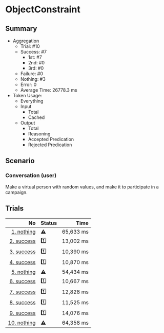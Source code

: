# ObjectConstraint
## Summary
  - Aggregation
    - Trial: #10
    - Success: #7
      - 1st: #7
      - 2nd: #0
      - 3rd: #0
    - Failure: #0
    - Nothing: #3
    - Error: 0
    - Average Time: 26778.3 ms
  - Token Usage:
    - Everything
    - Input
      - Total
      - Cached
    - Output
      - Total
      - Reasoning
      - Accepted Predication
      - Rejected Predication

## Scenario
### Conversation (user)
Make a virtual person with random values,
and make it to participate in a campaign.

## Trials
No | Status | Time
---:|:-------|------:
[1. nothing](./trials/1.nothing.json) | ⚠️ | 65,633 ms
[2. success](./trials/2.success.json) | 1️⃣ | 13,002 ms
[3. success](./trials/3.success.json) | 1️⃣ | 10,390 ms
[4. success](./trials/4.success.json) | 1️⃣ | 10,870 ms
[5. nothing](./trials/5.nothing.json) | ⚠️ | 54,434 ms
[6. success](./trials/6.success.json) | 1️⃣ | 10,667 ms
[7. success](./trials/7.success.json) | 1️⃣ | 12,828 ms
[8. success](./trials/8.success.json) | 1️⃣ | 11,525 ms
[9. success](./trials/9.success.json) | 1️⃣ | 14,076 ms
[10. nothing](./trials/10.nothing.json) | ⚠️ | 64,358 ms